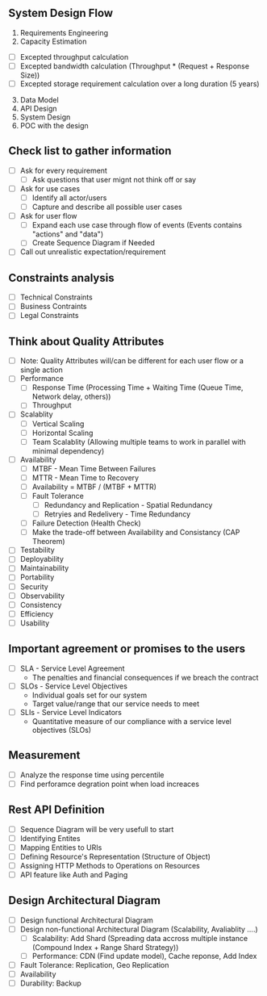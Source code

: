 ## System Design Flow

1. Requirements Engineering
2. Capacity Estimation
  - [ ] Excepted throughput calculation
  - [ ] Excepted bandwidth calculation (Throughput * (Request + Response Size))
  - [ ] Excepted storage requirement calculation over a long duration (5 years)
3. Data Model
4. API Design
5. System Design
6. POC with the design

## Check list to gather information

- [ ] Ask for every requirement
  - [ ] Ask questions that user mignt not think off or say
- [ ] Ask for use cases
  - [ ] Identify all actor/users
  - [ ] Capture and describe all possible user cases
- [ ] Ask for user flow
  - [ ] Expand each use case through flow of events (Events contains "actions" and "data")
  - [ ] Create Sequence Diagram if Needed
- [ ] Call out unrealistic expectation/requirement

## Constraints analysis

- [ ] Technical Constraints
- [ ] Business Contraints
- [ ] Legal Constraints

## Think about Quality Attributes

- [ ] Note: Quality Attributes will/can be different for each user flow or a single action
- [ ] Performance
  - [ ] Response Time (Processing Time + Waiting Time (Queue Time, Network delay, others))
  - [ ] Throughput
- [ ] Scalablity
  - [ ] Vertical Scaling
  - [ ] Horizontal Scaling
  - [ ] Team Scalablity (Allowing multiple teams to work in parallel with minimal dependency)
- [ ] Availability
  - [ ] MTBF - Mean Time Between Failures
  - [ ] MTTR - Mean Time to Recovery
  - [ ] Availability = MTBF / (MTBF + MTTR)
  - [ ] Fault Tolerance
    - [ ] Redundancy and Replication - Spatial Redundancy
    - [ ] Retryies and Redelivery - Time Redundancy
  - [ ] Failure Detection (Health Check)
  - [ ] Make the trade-off between Availability and Consistancy (CAP Theorem)
- [ ] Testability
- [ ] Deployability
- [ ] Maintainability
- [ ] Portability
- [ ] Security
- [ ] Observability
- [ ] Consistency
- [ ] Efficiency
- [ ] Usability

## Important agreement or promises to the users

- [ ] SLA - Service Level Agreement
  - The penalties and financial consequences if we breach the contract
- [ ] SLOs - Service Level Objectives
  - Individual goals set for our system
  - Target value/range that our service needs to meet
- [ ] SLIs - Service Level Indicators
  - Quantitative measure of our compliance with a service level objectives (SLOs)

## Measurement
- [ ] Analyze the response time using percentile
- [ ] Find perforamce degration point when load increaces

## Rest API Definition

- [ ] Sequence Diagram will be very usefull to start
- [ ] Identifying Entites
- [ ] Mapping Entities to URIs
- [ ] Defining Resource's Representation (Structure of Object)
- [ ] Assigning HTTP Methods to Operations on Resources
- [ ] API feature like Auth and Paging

## Design Architectural Diagram
- [ ] Design functional Architectural Diagram
- [ ] Design non-functional Architectural Diagram (Scalability, Avaliablity ....)
  - [ ] Scalability: Add Shard (Spreading data accross multiple instance (Compound Index + Range Shard Strategy))
  - [ ] Performance: CDN (Find update model), Cache reponse, Add Index
- [ ] Fault Tolerance: Replication, Geo Replication
- [ ] Availability
- [ ] Durability: Backup